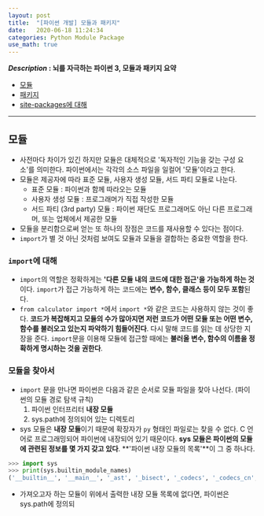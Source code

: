 ```yaml
---
layout: post
title:  "[파이썬 개발] 모듈과 패키지"
date:   2020-06-18 11:24:34 
categories: Python Module Package
use_math: true
---
```


**_Description_ : 뇌를 자극하는 파이썬 3, 모듈과 패키지 요약**

* [모듈](#module)
* [패키지](#packages)
* [site-packages에 대해](#site-packages)

***

## 모듈 <a id="module"></a>

* 사전마다 차이가 있긴 하지만 모듈은 대체적으로 '독자적인 기능을 갖는 구성 요소'를 의미한다.  파이썬에서는 각각의 소스 파일을 일컬어 '모듈'이라고 한다. 
* 모듈은 제공자에 따라 표준 모듈, 사용자 생성 모듈, 서드 파티 모듈로 나눈다. 
	* 표준 모듈 : 파이썬과 함께 따라오는 모듈
	* 사용자 생성 모듈 : 프로그래머가 직접 작성한 모듈
	* 서드 파티 (3rd party) 모듈 : 파이썬 재단도 프로그래머도 아닌 다른 프로그래머, 또는 업체에서 제공한 모듈
* 모듈을 분리함으로써 얻는 또 하나의 장점은 코드를 재사용할 수 있다는 점이다. 
* `import`가 별 것 아닌 것처럼 보여도 모듈과 모듈을 결합하는 중요한 역할을 한다. 


### `import`에 대해

* `import`의 역할은 정확하게는 **'다른 모듈 내의 코드에 대한 접근'을 가능하게 하는 것**이다. `import`가 접근 가능하게 하는 코드에는 **변수, 함수, 클래스 등이 모두 포함**된다. 
* `from calculator import *`에서 `import *`와 같은 코드는 사용하지 않는 것이 좋다. **코드가 복잡해지고 모듈의 수가 많아지면 저런 코드가 어떤 모듈 또는 어떤 변수, 함수를 불러오고 있는지 파악하기 힘들어진다**. 다시 말해 코드를 읽는 데 상당한 지장을 준다. `import`문을 이용해 모듈에 접근할 때에는 **불러올 변수, 함수의 이름을 정확하게 명시하는 것을 권한다**.


### 모듈을 찾아서

* `import` 문을 만나면 파이썬은 다음과 같은 순서로 모듈 파일을 찾아 나선다. (파이썬의 모듈 경로 탐색 규칙)
	1.	파이썬 인터프리터 **내장 모듈**
	2.	sys.path에 정의되어 있는 디렉토리
* sys 모듈은 **내장 모듈**이기 때문에 확장자가 `py` 형태인 파일로는 찾을 수 없다. C 언어로 프로그래밍되어 파이썬에 내장되어 있기 때문이다. **sys 모듈은 파이썬의 모듈에 관련된 정보를 몇 가지 갖고 있다**. **'파이썬 내장 모듈의 목록'**이 그 중 하나다.  
```python
>>> import sys
>>> print(sys.builtin_module_names)
('__builtin__', '__main__', '_ast', '_bisect', '_codecs', '_codecs_cn', '_codecs_hk', '_codecs_iso2022', '_codecs_jp', '_codecs_kr', '_codecs_tw', '_collections', '_csv', '_functools', '_heapq', '_hotshot', '_io', '_json', '_locale', '_lsprof', '_md5', '_multibytecodec', '_random', '_sha', '_sha256', '_sha512', '_sre', '_struct', '_subprocess', '_symtable', '_warnings', '_weakref', '_winreg', 'array', 'audioop', 'binascii', 'cPickle', 'cStringIO', 'cmath', 'datetime', 'errno', 'exceptions', 'future_builtins', 'gc', 'imageop', 'imp', 'itertools', 'marshal', 'math', 'mmap', 'msvcrt', 'nt', 'operator', 'parser', 'signal', 'strop', 'sys', 'thread', 'time', 'xxsubtype', 'zipimport', 'zlib')
```
* 가져오고자 하는 모듈이 위에서 출력한 내장 모듈 목록에 없다면, 파이썬은 sys.path에 정의되
<!--stackedit_data:
eyJoaXN0b3J5IjpbLTE4NDE3NzIyNjFdfQ==
-->